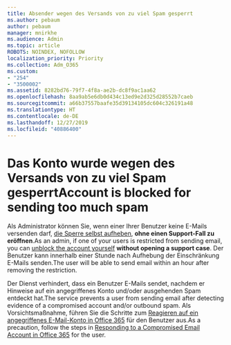 ```yaml
---
title: Absender wegen des Versands von zu viel Spam gesperrt
ms.author: pebaum
author: pebaum
manager: mnirkhe
ms.audience: Admin
ms.topic: article
ROBOTS: NOINDEX, NOFOLLOW
localization_priority: Priority
ms.collection: Adm_O365
ms.custom:
- "254"
- "3500002"
ms.assetid: 8282bd76-79f7-4f8a-ae2b-dc8f9ac1aa62
ms.openlocfilehash: 8aa9ab5e6db0d434c13ed9e2d325d28552b7caeb
ms.sourcegitcommit: a66b37557baafe35d39134105dc604c326191a48
ms.translationtype: HT
ms.contentlocale: de-DE
ms.lasthandoff: 12/27/2019
ms.locfileid: "40886400"
---
```

# <a name="account-is-blocked-for-sending-too-much-spam"></a><span data-ttu-id="32178-102">Das Konto wurde wegen des Versands von zu viel Spam gesperrt</span><span class="sxs-lookup"><span data-stu-id="32178-102">Account is blocked for sending too much spam</span></span>

<span data-ttu-id="32178-103">Als Administrator können Sie, wenn einer Ihrer Benutzer keine E-Mails versenden darf, [die Sperre selbst aufheben](https://protection.office.com/?hash=/restrictedusers), **ohne einen Support-Fall zu eröffnen**.</span><span class="sxs-lookup"><span data-stu-id="32178-103">As an admin, if one of your users is restricted from sending email, you can [unblock the account yourself](https://protection.office.com/?hash=/restrictedusers) **without opening a support case**.</span></span> <span data-ttu-id="32178-104">Der Benutzer kann innerhalb einer Stunde nach Aufhebung der Einschränkung E-Mails senden.</span><span class="sxs-lookup"><span data-stu-id="32178-104">The user will be able to send email within an hour after removing the restriction.</span></span>

<span data-ttu-id="32178-105">Der Dienst verhindert, dass ein Benutzer E-Mails sendet, nachdem er Hinweise auf ein angegriffenes Konto und/oder ausgehenden Spam entdeckt hat.</span><span class="sxs-lookup"><span data-stu-id="32178-105">The service prevents a user from sending email after detecting evidence of a compromised account and/or outbound spam.</span></span> <span data-ttu-id="32178-106">Als Vorsichtsmaßnahme, führen Sie die Schritte zum [Reagieren auf ein angegriffenes E-Mail-Konto in Office 365](https://docs.microsoft.com/office365/securitycompliance/responding-to-a-compromised-email-account) für den Benutzer aus.</span><span class="sxs-lookup"><span data-stu-id="32178-106">As a precaution, follow the steps in [Responding to a Compromised Email Account in Office 365](https://docs.microsoft.com/office365/securitycompliance/responding-to-a-compromised-email-account) for the user.</span></span>
